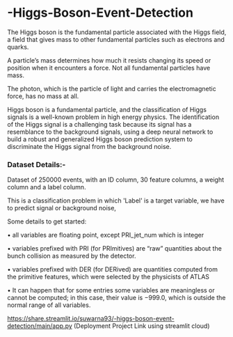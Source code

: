 # -Higgs-Boson-Event-Detection

The Higgs boson is the fundamental particle associated with the Higgs field, a field that gives mass to other 
fundamental particles such as electrons and quarks. 

A particle’s mass determines how much it resists changing its speed or position when it encounters a force. Not all fundamental 
particles have mass. 

The photon, which is the particle of light and carries the electromagnetic force, has no mass at all.
      
Higgs boson is a fundamental particle, and the classification of Higgs signals is a well-known problem in high energy physics. 
The identification of the Higgs signal is a challenging task because its signal has a resemblance to the background signals,
using a deep neural network to build a robust and generalized Higgs boson prediction system to discriminate the Higgs signal from the background noise.


### Dataset Details:-

Dataset of 250000 events, with an ID column, 30 feature columns, a weight column and a label column.

This is a classification problem in which 'Label' is a target variable, we have to predict signal or background noise, 


Some details to get started:

• all variables are floating point, except PRI_jet_num which is integer

• variables prefixed with PRI (for PRImitives) are “raw” quantities about the bunch collision as 
measured by the detector.

• variables prefixed with DER (for DERived) are quantities computed from the primitive features, 
which were selected by the physicists of ATLAS

• It can happen that for some entries some variables are meaningless or cannot be computed; in
this case, their value is −999.0, which is outside the normal range of all variables.

https://share.streamlit.io/suwarna93/-higgs-boson-event-detection/main/app.py (Deployment Project Link using streamlit cloud)
